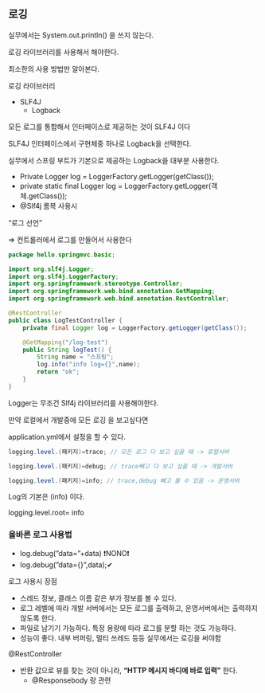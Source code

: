 ## 로깅

실무에서는 System.out.println() 을 쓰지 않는다.

로깅 라이브러리를 사용해서 해야한다.

최소한의 사용 방법만 알아본다.

로깅 라이브러리

- SLF4J
    - Logback

모든 로그를 통합해서 인터페이스로 제공하는 것이 SLF4J 이다

SLF4J 인터페이스에서 구현체중 하나로 Logback을 선택한다.

실무에서 스프링 부트가 기본으로 제공하는 Logback을 대부분 사용한다.

- Private Logger log = LoggerFactory.getLogger(getClass());
- private static final Logger log = LoggerFactory.getLogger(객체.getClass());
- @Slf4j 롬복 사용시

“로그 선언”

⇒ 컨트롤러에서 로그를 만들어서 사용한다

```java
package hello.springmvc.basic;

import org.slf4j.Logger;
import org.slf4j.LoggerFactory;
import org.springframework.stereotype.Controller;
import org.springframework.web.bind.annotation.GetMapping;
import org.springframework.web.bind.annotation.RestController;

@RestController
public class LogTestController {
	private final Logger log = LoggerFactory.getLogger(getClass());

	@GetMapping("/log-test")
	public String logTest() {
		String name = "스프링";
		log.info("info log={}",name);
		return "ok";
	}
}
```

Logger는 무조건 Slf4j 라이브러리를 사용해야한다.

만약 로컬에서 개발중에 모든 로깅 을 보고싶다면

application.yml에서 설정을 할 수 있다.

```java
logging.level.(패키지)=trace; // 모든 로그 다 보고 싶을 때 -> 로컬서버

logging.level.(패키지)=debug; // trace빼고 다 보고 싶을 때 -> 개발서버

logging.level.(패키지)=info; // trace,debug 빼고 볼 수 있음 -> 운영서버

```

Log의 기본은 (info) 이다.

logging.level.root= info

### **올바른 로그 사용법**

- log.debug(”data=”+data) ❗NONO❗
- log.debug(”data={}”,data);✔

로그 사용시 장점

- 스레드 정보, 클래스 이름 같은 부가 정보를 볼 수 있다.
- 로그 레벨에 따라 개발 서버에서는 모든 로그를 출력하고, 운영서버에서는 출력하지 않도록 한다.
- 파일로 남기기 가능하다. 특정 용량에 따라 로그를 분할 하는 것도 가능하다.
- 성능이 좋다. 내부 버퍼링, 멀티 쓰레드 등등 실무에서는 로깅을 써야함

@RestController

- 반환 값으로 뷰를 찾는 것이 아니라, **“HTTP 메시지 바디에 바로 입력”** 한다.
    - @Responsebody 랑 관련